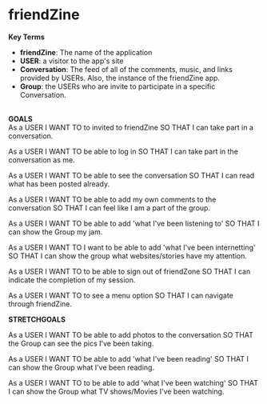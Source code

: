 <h1>friendZine</h1>

<b>Key Terms</b><br/>
* <b>friendZine</b>: The name of the application<br/>
* <b>USER</b>: a visitor to the app's site<br/>
* <b>Conversation</b>: The feed of all of the comments, music, and links         provided by USERs. Also, the instance of the friendZine app.<br/>
* <b>Group</b>: the USERs who are invite to participate in a specific Conversation.<br/><br/>


<b>GOALS</b><br/>
As a USER
I WANT TO to invited to friendZine
SO THAT I can take part in a conversation.

As a USER
I WANT TO be able to log in
SO THAT I can take part in the conversation as me.

As a USER
I WANT TO be able to see the conversation
SO THAT I can read what has been posted already.

As a USER
I WANT TO be able to add my own comments to the conversation
SO THAT I can feel like I am a part of the group.

As a USER
I WANT TO be able to add 'what I've been listening to'
SO THAT I can show the Group my jam.

As a USER
I WANT TO I want to be able to add 'what I've been internetting'
SO THAT I can show the group what websites/stories have my attention.

As a USER
I WANT TO to be able to sign out of friendZone
SO THAT I can indicate the completion of my session.

As a USER
I WANT TO to see a menu option
SO THAT I can navigate through friendZine.

<b>STRETCHGOALS</b><br/>

As a USER
I WANT TO be able to add photos to the conversation
SO THAT the Group can see the pics I've been taking.

As a USER
I WANT TO be able to add 'what I've been reading'
SO THAT I can show the Group what I've been reading.

As a USER
I WANT TO to be able to add 'what I've been watching'
SO THAT I can show the Group what TV shows/Movies I've been watching.
